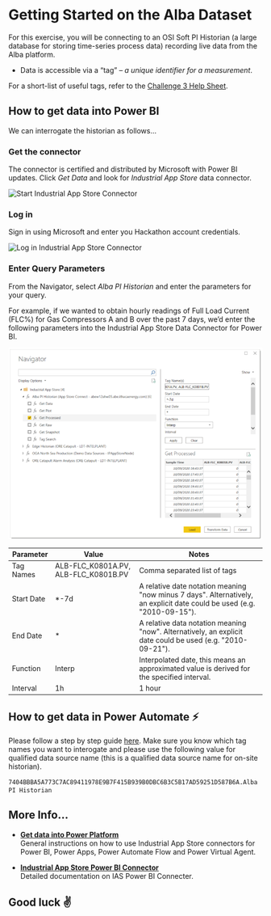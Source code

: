 # Getting Started on the Alba Dataset

For this exercise, you will be connecting to an OSI Soft PI Historian (a large database for storing time-series process data) recording live data from the Alba platform.

* Data is accessible via a “tag” – *a unique identifier for a measurement*.

For a short-list of useful tags, refer to the [Challenge 3 Help Sheet](https://github.com/intelligentplant/codeless-hackathon-resource/blob/master/resources/Challenge4HelpSheet.pdf).

## How to get data into Power BI

We can interrogate the historian as follows...

### Get the connector

 The connector is certified and distributed by Microsoft with Power BI updates. Click *Get Data* and look for *Industrial App Store* data connector.

![Start Industrial App Store Connector](https://intelligentplant.com/datasheets/powerplatform/resources/ias-pp-start-connector.gif)

### Log in

Sign in using Microsoft and enter you Hackathon account credentials. 

![Log in Industrial App Store Connector](https://intelligentplant.com/datasheets/powerplatform/resources/ias-pp-start-connector-log-in.gif)


### Enter Query Parameters

From the Navigator, select *Alba PI Historian* and enter the parameters for your query.

For example, if we wanted to obtain hourly readings of Full Load Current (FLC%) for Gas Compressors A and B over the past 7 days, we’d enter the following parameters into the Industrial App Store Data Connector for Power BI.

![](images/Challenge4DataGuide01.png)

| Parameter | Value | Notes |
|-----------|-------|-------|
|Tag Names |  ALB-FLC_K0801A.PV, ALB-FLC_K0801B.PV | Comma separated list of tags |
| Start Date | *-7d| A relative date notation meaning "now minus 7 days". Alternatively, an explicit date could be used (e.g. "2010-09-15"). |
|End Date | *| A relative data notation meaning "now". Alternatively, an explicit date could be used (e.g. "2010-09-21").|
| Function | Interp | Interpolated date, this means an approximated value is derived for the specified interval. |
| Interval | 1h | 1 hour |


## How to get data in Power Automate :zap:

Please follow a step by step guide [here](https://github.com/intelligentplant/codeless-hackathon-resource/blob/master/resources/get-data-into-power-platform.MD#power-automate-zap "Industrial App Store - Get data into Power Automate"). Make sure you know which tag names you want to interogate and please use the following value for qualified data source name (this is a qualified data source name for on-site historian).

```text
7404BBBA5A773C7AC89411978E9B7F415B939B0DBC6B3C5B17AD59251D587B6A.Alba PI Historian
```


## More Info...

* [**Get data into Power Platform**](https://github.com/intelligentplant/codeless-hackathon-resource/blob/master/resources/get-data-into-power-platform.MD)<br/> General instructions on how to use Industrial App Store connectors for Power BI, Power Apps, Power Automate Flow and Power Virtual Agent.

* [**Industrial App Store Power BI Connector**](https://github.com/intelligentplant/IAS-Power-BI-connector)<br/> Detailed documentation on IAS Power BI Connecter.

## Good luck :v: